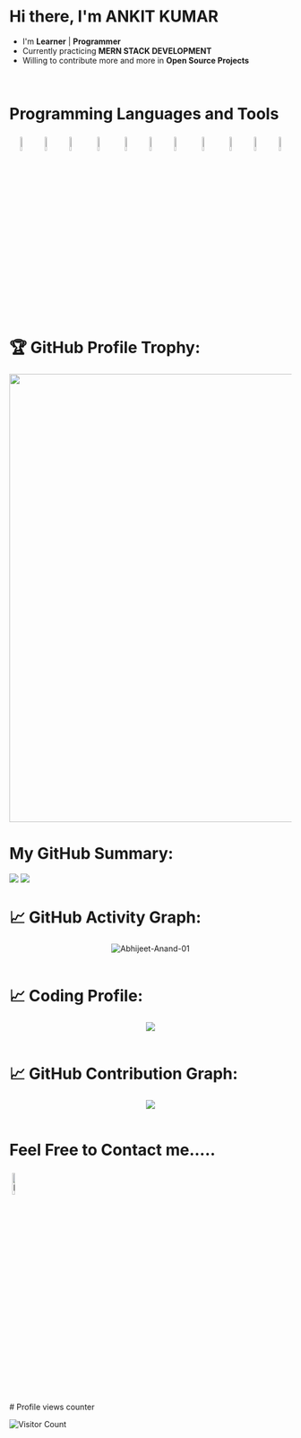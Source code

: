 
<!-- [![@ratnesh_maurya's Holopin board](https://holopin.me/ratnesh_maurya)](https://holopin.io/@ratnesh_maurya) -->
# Hi there, I'm ANKIT KUMAR
- I'm  **Learner** | **Programmer** 
- Currently practicing **MERN STACK DEVELOPMENT**
- Willing to contribute more and more in **Open Source Projects**
 <br>
  
  
# Programming Languages and Tools


<p align="center">
	<!-- <img width="8%" style="padding:5px" src="https://img.icons8.com/color/240/000000/c-plus-plus-logo.png"/> -->
        <img width="8%" style="padding.5px"   src="https://img.icons8.com/color/144/000000/nodejs.png"/>
        <img width="8%" style="padding.5px"   src="https://img.icons8.com/color/144/000000/express.png"/>
        <img width="8%" style="padding.5px"   src="https://img.icons8.com/color/144/000000/mongodb.png"/>
	<img width="8%" style="padding:5px" src="https://img.icons8.com/color/240/000000/javascript.png"/>
	<img width="8%" style="padding.5px"  src="https://img.icons8.com/color/144/000000/visual-studio.png"/>
	<img width="8%" style="padding.5px"  src="https://img.icons8.com/?size=512&id=13679&format=png"/>
	<img width="8%" style="padding.5px"  src="https://img.icons8.com/color/48/000000/python--v1.png"/>
	<img width="8%" style="padding:5px"  src="https://img.icons8.com/?size=512&id=wPohyHO_qO1a&format=png"/>
	 <img width="8%" style="padding.5px"  src="https://img.icons8.com/fluency/48/000000/flask.png"/>
	 <img width="8%" style="padding.5px"  src="https://img.icons8.com/color/48/000000/microsoft-powerpoint-2019--v1.png"/>
	 <img width="8%" style="padding.5px"  src="https://img.icons8.com/?size=512&id=fG5Tnj4ARIoI&format=png"/>
	

  # 🏆 GitHub Profile Trophy:
<p align="center">
<a href="https://github.com/ryo-ma/github-profile-trophy">
  <img width=800 src="https://github-profile-trophy.vercel.app/?username=akb6406&column=8&theme=darkhub&no-frame=true&no-bg=true"/>
</a>
</p>

# My GitHub Summary:
<p align="center">


![](http://github-profile-summary-cards.vercel.app/api/cards/most-commit-language?username=akb6406&theme=monokai)
![](http://github-profile-summary-cards.vercel.app/api/cards/stats?username=akb6406&theme=monokai)
 </p>

		
 # 📈 GitHub Activity Graph:
 <p align="center">
	<img src = "https://github-readme-streak-stats.herokuapp.com?user=akb6406&theme=monokai&ring=DD2727&fire=DD2727&dates=DD6227&sideNums=176FC5&sideLabels=1E90FF" alt="Abhijeet-Anand-01" /><br><br>

	
	

 # 📈 Coding Profile:
  <p align="center">
<img src="https://leetcard.jacoblin.cool/akb6406?theme=dark&font=Poppins&ext=contest"><br><br>
</p>

 # 📈 GitHub Contribution Graph:
 <p align="center">
 <img src="https://github-profile-summary-cards.vercel.app/api/cards/profile-details?username=akb6406&theme=monokai"/><br><br>

 </p>


 # Feel Free to Contact me.....
<p align="centre">
<a href="https://www.linkedin.com/in/akb6406/"><img alt="linkedin" width="10%" style="padding:5px" src="https://img.icons8.com/clouds/100/000000/linkedin.png"/></a>
</p>
# Profile views counter

![Visitor Count](https://profile-counter.glitch.me/{akb6406}/count.svg)
<a href="https://icons8.com/icon/40669/c++">
